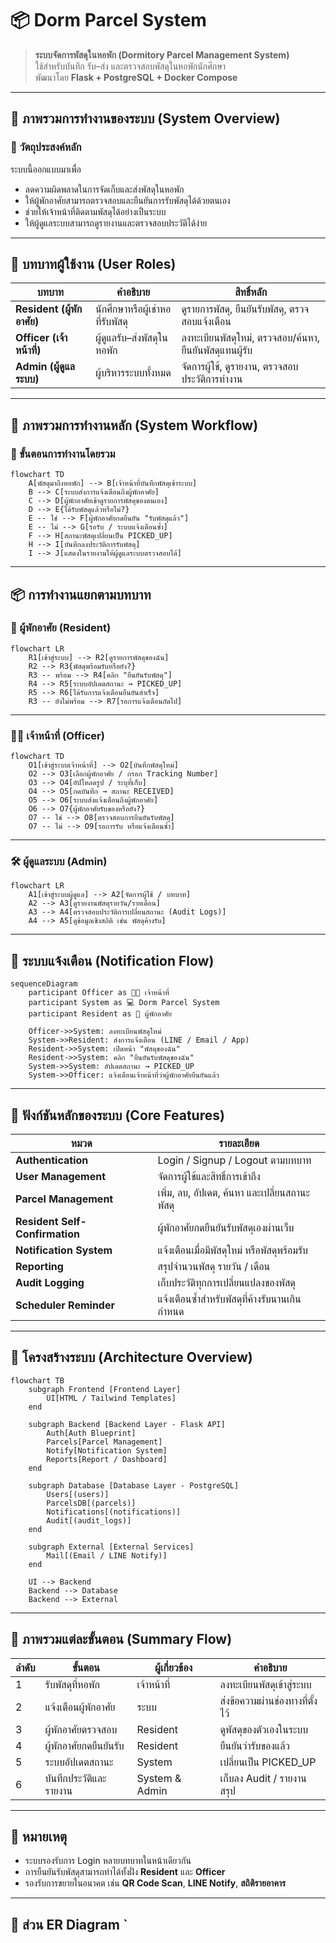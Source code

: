 # 📦 Dorm Parcel System  
> **ระบบจัดการพัสดุในหอพัก (Dormitory Parcel Management System)**  
> ใช้สำหรับบันทึก รับ–ส่ง และตรวจสอบพัสดุในหอพักนักศึกษา  
> พัฒนาโดย **Flask + PostgreSQL + Docker Compose**

---

## 🧭 ภาพรวมการทำงานของระบบ (System Overview)

### 🎯 วัตถุประสงค์หลัก  
ระบบนี้ออกแบบมาเพื่อ  
- ลดความผิดพลาดในการจัดเก็บและส่งพัสดุในหอพัก  
- ให้ผู้พักอาศัยสามารถตรวจสอบและยืนยันการรับพัสดุได้ด้วยตนเอง  
- ช่วยให้เจ้าหน้าที่ติดตามพัสดุได้อย่างเป็นระบบ  
- ให้ผู้ดูแลระบบสามารถดูรายงานและตรวจสอบประวัติได้ง่าย  

---

## 🧩 บทบาทผู้ใช้งาน (User Roles)
| บทบาท | คำอธิบาย | สิทธิ์หลัก |
|--------|-----------|-------------|
| **Resident (ผู้พักอาศัย)** | นักศึกษาหรือผู้เช่าหอที่รับพัสดุ | ดูรายการพัสดุ, ยืนยันรับพัสดุ, ตรวจสอบแจ้งเตือน |
| **Officer (เจ้าหน้าที่)** | ผู้ดูแลรับ–ส่งพัสดุในหอพัก | ลงทะเบียนพัสดุใหม่, ตรวจสอบ/ค้นหา, ยืนยันพัสดุแทนผู้รับ |
| **Admin (ผู้ดูแลระบบ)** | ผู้บริหารระบบทั้งหมด | จัดการผู้ใช้, ดูรายงาน, ตรวจสอบประวัติการทำงาน |

---

## 🔄 ภาพรวมการทำงานหลัก (System Workflow)

### 🧮 ขั้นตอนการทำงานโดยรวม
```mermaid
flowchart TD
    A[พัสดุมาถึงหอพัก] --> B[เจ้าหน้าที่บันทึกพัสดุเข้าระบบ]
    B --> C[ระบบส่งการแจ้งเตือนถึงผู้พักอาศัย]
    C --> D[ผู้พักอาศัยเข้าดูรายการพัสดุของตนเอง]
    D --> E{ได้รับพัสดุแล้วหรือไม่?}
    E -- ใช่ --> F[ผู้พักอาศัยกดยืนยัน "รับพัสดุแล้ว"]
    E -- ไม่ --> G[รอรับ / ระบบแจ้งเตือนซ้ำ]
    F --> H[สถานะพัสดุเปลี่ยนเป็น PICKED_UP]
    H --> I[บันทึกลงประวัติการรับพัสดุ]
    I --> J[แสดงในรายงานให้ผู้ดูแลระบบตรวจสอบได้]
```

---

## 📦 การทำงานแยกตามบทบาท

### 👤 ผู้พักอาศัย (Resident)
```mermaid
flowchart LR
    R1[เข้าสู่ระบบ] --> R2[ดูรายการพัสดุของฉัน]
    R2 --> R3{พัสดุพร้อมรับหรือยัง?}
    R3 -- พร้อม --> R4[คลิก "ยืนยันรับพัสดุ"]
    R4 --> R5[ระบบอัปเดตสถานะ → PICKED_UP]
    R5 --> R6[ได้รับการแจ้งเตือนยืนยันสำเร็จ]
    R3 -- ยังไม่พร้อม --> R7[รอการแจ้งเตือนถัดไป]
```

---

### 🧑‍💼 เจ้าหน้าที่ (Officer)
```mermaid
flowchart TD
    O1[เข้าสู่ระบบเจ้าหน้าที่] --> O2[บันทึกพัสดุใหม่]
    O2 --> O3[เลือกผู้พักอาศัย / กรอก Tracking Number]
    O3 --> O4[อัปโหลดรูป / ระบุที่เก็บ]
    O4 --> O5[กดบันทึก → สถานะ RECEIVED]
    O5 --> O6[ระบบส่งแจ้งเตือนถึงผู้พักอาศัย]
    O6 --> O7{ผู้พักอาศัยรับของหรือยัง?}
    O7 -- ใช่ --> O8[ตรวจสอบการยืนยันรับพัสดุ]
    O7 -- ไม่ --> O9[รอการรับ หรือแจ้งเตือนซ้ำ]
```

---

### 🛠️ ผู้ดูแลระบบ (Admin)
```mermaid
flowchart LR
    A1[เข้าสู่ระบบผู้ดูแล] --> A2[จัดการผู้ใช้ / บทบาท]
    A2 --> A3[ดูรายงานพัสดุรายวัน/รายเดือน]
    A3 --> A4[ตรวจสอบประวัติการเปลี่ยนสถานะ (Audit Logs)]
    A4 --> A5[ดูข้อมูลเชิงสถิติ เช่น พัสดุค้างรับ]
```

---

## 🔔 ระบบแจ้งเตือน (Notification Flow)
```mermaid
sequenceDiagram
    participant Officer as 🧑‍💼 เจ้าหน้าที่
    participant System as 💻 Dorm Parcel System
    participant Resident as 👤 ผู้พักอาศัย

    Officer->>System: ลงทะเบียนพัสดุใหม่
    System->>Resident: ส่งการแจ้งเตือน (LINE / Email / App)
    Resident->>System: เปิดหน้า "พัสดุของฉัน"
    Resident->>System: คลิก "ยืนยันรับพัสดุของฉัน"
    System->>System: อัปเดตสถานะ → PICKED_UP
    System->>Officer: แจ้งเตือนเจ้าหน้าที่ว่าผู้พักอาศัยยืนยันแล้ว
```

---

## 🧠 ฟังก์ชันหลักของระบบ (Core Features)
| หมวด | รายละเอียด |
|-------|-------------|
| **Authentication** | Login / Signup / Logout ตามบทบาท |
| **User Management** | จัดการผู้ใช้และสิทธิ์การเข้าถึง |
| **Parcel Management** | เพิ่ม, ลบ, อัปเดต, ค้นหา และเปลี่ยนสถานะพัสดุ |
| **Resident Self-Confirmation** | ผู้พักอาศัยกดยืนยันรับพัสดุเองผ่านเว็บ |
| **Notification System** | แจ้งเตือนเมื่อมีพัสดุใหม่ หรือพัสดุพร้อมรับ |
| **Reporting** | สรุปจำนวนพัสดุ รายวัน / เดือน |
| **Audit Logging** | เก็บประวัติทุกการเปลี่ยนแปลงของพัสดุ |
| **Scheduler Reminder** | แจ้งเตือนซ้ำสำหรับพัสดุที่ค้างรับนานเกินกำหนด |

---

## 🧱 โครงสร้างระบบ (Architecture Overview)
```mermaid
flowchart TB
    subgraph Frontend [Frontend Layer]
        UI[HTML / Tailwind Templates]
    end

    subgraph Backend [Backend Layer - Flask API]
        Auth[Auth Blueprint]
        Parcels[Parcel Management]
        Notify[Notification System]
        Reports[Report / Dashboard]
    end

    subgraph Database [Database Layer - PostgreSQL]
        Users[(users)]
        ParcelsDB[(parcels)]
        Notifications[(notifications)]
        Audit[(audit_logs)]
    end

    subgraph External [External Services]
        Mail[(Email / LINE Notify)]
    end

    UI --> Backend
    Backend --> Database
    Backend --> External
```

---

## 📘 ภาพรวมแต่ละขั้นตอน (Summary Flow)
| ลำดับ | ขั้นตอน | ผู้เกี่ยวข้อง | คำอธิบาย |
|--------|-----------|----------------|-------------|
| 1 | รับพัสดุที่หอพัก | เจ้าหน้าที่ | ลงทะเบียนพัสดุเข้าสู่ระบบ |
| 2 | แจ้งเตือนผู้พักอาศัย | ระบบ | ส่งข้อความผ่านช่องทางที่ตั้งไว้ |
| 3 | ผู้พักอาศัยตรวจสอบ | Resident | ดูพัสดุของตัวเองในระบบ |
| 4 | ผู้พักอาศัยกดยืนยันรับ | Resident | ยืนยันว่ารับของแล้ว |
| 5 | ระบบอัปเดตสถานะ | System | เปลี่ยนเป็น PICKED_UP |
| 6 | บันทึกประวัติและรายงาน | System & Admin | เก็บลง Audit / รายงานสรุป |

---

## 📄 หมายเหตุ
- ระบบรองรับการ Login หลายบทบาทในหน้าเดียวกัน  
- การยืนยันรับพัสดุสามารถทำได้ทั้งฝั่ง **Resident** และ **Officer**  
- รองรับการขยายในอนาคต เช่น **QR Code Scan**, **LINE Notify**, **สถิติรายอาคาร**

---

## 🧾 ส่วน ER Diagram `
